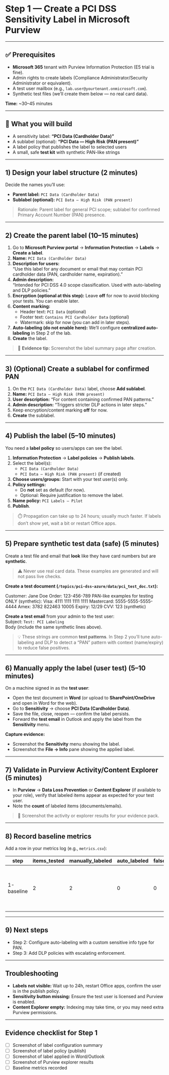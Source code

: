 # Step 1 — Create a PCI DSS Sensitivity Label in Microsoft Purview

---

## ✅ Prerequisites

- **Microsoft 365** tenant with Purview Information Protection (E5 trial is fine).
- Admin rights to create labels (Compliance Administrator/Security Administrator or equivalent).
- A test user mailbox (e.g., `lab.user@yourtenant.onmicrosoft.com`).
- Synthetic test files (we’ll create them below — no real card data).

**Time:** ~30–45 minutes

---

## 🔎 What you will build

- A sensitivity label: **“PCI Data (Cardholder Data)”**
- A sublabel (optional): **“PCI Data — High Risk (PAN present)”**
- A label policy that publishes the label to selected users
- A small, safe **test kit** with synthetic PAN-like strings

---

## 1) Design your label structure (2 minutes)

Decide the names you’ll use:

- **Parent label:** `PCI Data (Cardholder Data)`
- **Sublabel (optional):** `PCI Data — High Risk (PAN present)`

> Rationale: Parent label for general PCI scope; sublabel for confirmed Primary Account Number (PAN) presence.

---

## 2) Create the parent label (10–15 minutes)

1. Go to **Microsoft Purview portal** → **Information Protection** → **Labels** → **Create a label**.
2. **Name:** `PCI Data (Cardholder Data)`
3. **Description for users:**  
   “Use this label for any document or email that may contain PCI cardholder data (PAN, cardholder name, expiration).”
4. **Admin description:**  
   “Intended for PCI DSS 4.0 scope classification. Used with auto-labeling and DLP policies.”
5. **Encryption (optional at this step):** Leave **off** for now to avoid blocking your tests. You can enable later.
6. **Content marking:**  
   - Header text: `PCI Data` (optional)  
   - Footer text: `Contains PCI Cardholder Data` (optional)  
   - Watermark: skip for now (you can add in later steps).
7. **Auto-labeling (do not enable here):** We’ll configure **centralized auto-labeling** in Step 2 of the lab.
8. **Create** the label.

> 📸 **Evidence tip:** Screenshot the label summary page after creation.

---

## 3) (Optional) Create a sublabel for confirmed PAN

1. On the `PCI Data (Cardholder Data)` label, choose **Add sublabel**.
2. **Name:** `PCI Data — High Risk (PAN present)`
3. **User description:** “For content containing confirmed PAN patterns.”
4. **Admin description:** “Triggers stricter DLP actions in later steps.”
5. Keep encryption/content marking **off** for now.
6. **Create** the sublabel.

---

## 4) Publish the label (5–10 minutes)

You need a **label policy** so users/apps can see the label.

1. **Information Protection** → **Label policies** → **Publish labels**.
2. Select the label(s):  
   - `PCI Data (Cardholder Data)`  
   - `PCI Data — High Risk (PAN present)` (if created)
3. **Choose users/groups:** Start with your test user(s) only.
4. **Policy settings:**  
   - Do **not** set as default (for now).  
   - Optional: Require justification to remove the label.
5. **Name policy:** `PCI Labels — Pilot`
6. **Publish**.

> ⏱️ Propagation can take up to 24 hours; usually much faster. If labels don’t show yet, wait a bit or restart Office apps.

---

## 5) Prepare synthetic test data (safe) (5 minutes)

Create a test file and email that **look** like they have card numbers but are **synthetic**.

> ⚠️ Never use real card data. These examples are generated and will not pass live checks.

**Create a test document (`/topics/pci-dss-azure/data/pci_test_doc.txt`):**

Customer: Jane Doe
Order: 123-456-789
PAN-like examples for testing ONLY (synthetic):
Visa: 4111 1111 1111 1111
Mastercard: 5555-5555-5555-4444
Amex: 3782 822463 10005
Expiry: 12/29  CVV: 123 (synthetic)

**Create a test email** from your admin to the test user:  
Subject: `Test: PCI Labeling`  
Body (include the same synthetic lines above).

> 💡 These strings are common **test patterns**. In Step 2 you’ll tune auto-labeling and DLP to detect a “PAN” pattern with context (name/expiry) to reduce false positives.

---

## 6) Manually apply the label (user test) (5–10 minutes)

On a machine signed in as the **test user**:

- Open the test document in **Word** (or upload to **SharePoint/OneDrive** and open in Word for the web).
- Go to **Sensitivity** → choose **PCI Data (Cardholder Data)**.
- Save the file, close, reopen — confirm the label persists.
- Forward the **test email** in Outlook and apply the label from the **Sensitivity** menu.

**Capture evidence:**
- Screenshot the **Sensitivity** menu showing the label.
- Screenshot the **File → Info** pane showing the applied label.

---

## 7) Validate in Purview Activity/Content Explorer (5 minutes)

- In **Purview** → **Data Loss Prevention** or **Content Explorer** (if available to your role), verify that labeled items appear as expected for your test user.  
- Note the **count** of labeled items (documents/emails).

> 📸 Screenshot the activity or explorer results for your evidence pack.

---

## 8) Record baseline metrics

Add a row in your metrics log (e.g., `metrics.csv`):

| step       | items_tested | manually_labeled | auto_labeled | false_positives | notes                                   | timestamp   |
|------------|--------------|------------------|--------------|-----------------|-----------------------------------------|-------------|
| 1-baseline | 2            | 2                | 0            | 0               | Manual label works; auto not enabled yet | YYYY-MM-DD |

---

## 9) Next steps

- Step 2: Configure auto-labeling with a custom sensitive info type for PAN.  
- Step 3: Add DLP policies with escalating enforcement.  

---

## Troubleshooting

- **Labels not visible:** Wait up to 24h, restart Office apps, confirm the user is in the publish policy.  
- **Sensitivity button missing:** Ensure the test user is licensed and Purview is enabled.  
- **Content Explorer empty:** Indexing may take time, or you may need extra Purview permissions.  

---

## Evidence checklist for Step 1

- [ ] Screenshot of label configuration summary  
- [ ] Screenshot of label policy (publish)  
- [ ] Screenshot of label applied in Word/Outlook  
- [ ] Screenshot of Purview explorer results  
- [ ] Baseline metrics recorded  
